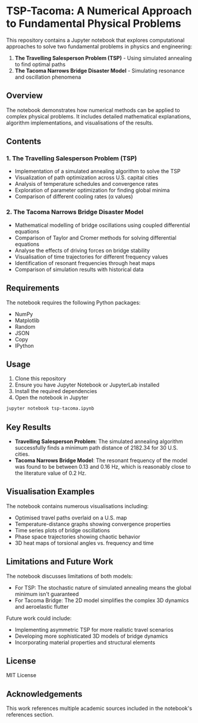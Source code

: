 # TSP-Tacoma: A Numerical Approach to Fundamental Physical Problems

This repository contains a Jupyter notebook that explores computational approaches to solve two fundamental problems in physics and engineering:

1. **The Travelling Salesperson Problem (TSP)** - Using simulated annealing to find optimal paths
2. **The Tacoma Narrows Bridge Disaster Model** - Simulating resonance and oscillation phenomena

## Overview

The notebook demonstrates how numerical methods can be applied to complex physical problems. It includes detailed mathematical explanations, algorithm implementations, and visualisations of the results.

## Contents

### 1. The Travelling Salesperson Problem (TSP)

- Implementation of a simulated annealing algorithm to solve the TSP
- Visualization of path optimization across U.S. capital cities
- Analysis of temperature schedules and convergence rates
- Exploration of parameter optimization for finding global minima
- Comparison of different cooling rates (α values)

### 2. The Tacoma Narrows Bridge Disaster Model

- Mathematical modelling of bridge oscillations using coupled differential equations
- Comparison of Taylor and Cromer methods for solving differential equations
- Analyse the effects of driving forces on bridge stability
- Visualisation of time trajectories for different frequency values
- Identification of resonant frequencies through heat maps
- Comparison of simulation results with historical data

## Requirements

The notebook requires the following Python packages:
- NumPy
- Matplotlib
- Random
- JSON
- Copy
- IPython

## Usage

1. Clone this repository
2. Ensure you have Jupyter Notebook or JupyterLab installed
3. Install the required dependencies
4. Open the notebook in Jupyter

```bash
jupyter notebook tsp-tacoma.ipynb
```

## Key Results

- **Travelling Salesperson Problem**: The simulated annealing algorithm successfully finds a minimum path distance of 2182.34 for 30 U.S. cities.
- **Tacoma Narrows Bridge Model**: The resonant frequency of the model was found to be between 0.13 and 0.16 Hz, which is reasonably close to the literature value of 0.2 Hz.

## Visualisation Examples

The notebook contains numerous visualisations including:
- Optimised travel paths overlaid on a U.S. map
- Temperature-distance graphs showing convergence properties
- Time series plots of bridge oscillations
- Phase space trajectories showing chaotic behavior
- 3D heat maps of torsional angles vs. frequency and time

## Limitations and Future Work

The notebook discusses limitations of both models:
- For TSP: The stochastic nature of simulated annealing means the global minimum isn't guaranteed
- For Tacoma Bridge: The 2D model simplifies the complex 3D dynamics and aeroelastic flutter

Future work could include:
- Implementing asymmetric TSP for more realistic travel scenarios
- Developing more sophisticated 3D models of bridge dynamics
- Incorporating material properties and structural elements

## License

MIT License

## Acknowledgements

This work references multiple academic sources included in the notebook's references section.
